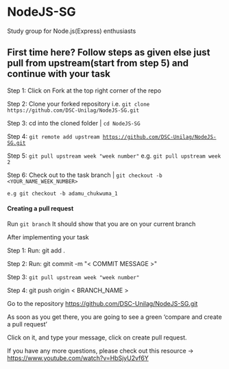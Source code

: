 # NodeJS-SG
Study group for Node.js(Express) enthusiasts

## First time here? Follow steps as given else just pull from upstream(start from step 5) and continue with your task

Step 1: Click on Fork at the top right corner of the repo

Step 2: Clone your forked repository i.e. `git clone https://github.com/DSC-Unilag/NodeJS-SG.git`

Step 3: cd into the cloned folder | <code>cd NodeJS-SG</code>

Step 4: <code>git remote add upstream https://github.com/DSC-Unilag/NodeJS-SG.git</code>

Step 5: <code>git pull upstream week "week number"</code> e.g. <code>git pull upstream week 2</code>

Step 6: Check out to the task branch | <code>git checkout -b <YOUR_NAME_WEEK_NUMBER></code>

<code>e.g git checkout -b adamu_chukwuma_1</code>


#### Creating a pull request
Run <code>git branch</code> It should show that you are on your current branch

After implementing your task

Step 1: Run: git add .

Step 2: Run: git commit -m "< COMMIT MESSAGE >"

Step 3: <code>git pull upstream week "week number"</code>

Step 4: git push origin < BRANCH_NAME >

Go to the repository https://github.com/DSC-Unilag/NodeJS-SG.git

As soon as you get there, you are going to see a green ‘compare and create a pull request’

Click on it, and type your message, click on create pull request.

If you have any more questions, please check out this resource -> https://www.youtube.com/watch?v=HbSjyU2vf6Y
